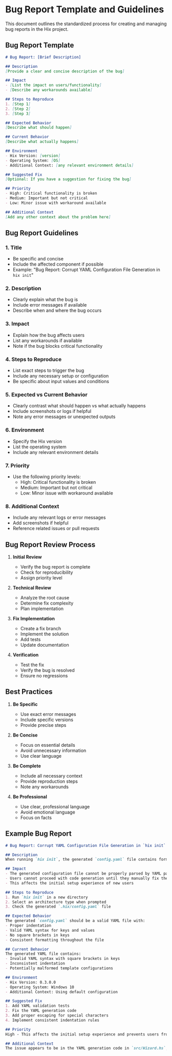 # Bug Report Template and Guidelines

This document outlines the standardized process for creating and managing bug reports in the Hix project.

## Bug Report Template

```markdown
# Bug Report: [Brief Description]

## Description
[Provide a clear and concise description of the bug]

## Impact
- [List the impact on users/functionality]
- [Describe any workarounds available]

## Steps to Reproduce
1. [Step 1]
2. [Step 2]
3. [Step 3]

## Expected Behavior
[Describe what should happen]

## Current Behavior
[Describe what actually happens]

## Environment
- Hix Version: [version]
- Operating System: [OS]
- Additional Context: [any relevant environment details]

## Suggested Fix
[Optional: If you have a suggestion for fixing the bug]

## Priority
- High: Critical functionality is broken
- Medium: Important but not critical
- Low: Minor issue with workaround available

## Additional Context
[Add any other context about the problem here]
```

## Bug Report Guidelines

### 1. Title
- Be specific and concise
- Include the affected component if possible
- Example: "Bug Report: Corrupt YAML Configuration File Generation in `hix init`"

### 2. Description
- Clearly explain what the bug is
- Include error messages if available
- Describe when and where the bug occurs

### 3. Impact
- Explain how the bug affects users
- List any workarounds if available
- Note if the bug blocks critical functionality

### 4. Steps to Reproduce
- List exact steps to trigger the bug
- Include any necessary setup or configuration
- Be specific about input values and conditions

### 5. Expected vs Current Behavior
- Clearly contrast what should happen vs what actually happens
- Include screenshots or logs if helpful
- Note any error messages or unexpected outputs

### 6. Environment
- Specify the Hix version
- List the operating system
- Include any relevant environment details

### 7. Priority
- Use the following priority levels:
  - High: Critical functionality is broken
  - Medium: Important but not critical
  - Low: Minor issue with workaround available

### 8. Additional Context
- Include any relevant logs or error messages
- Add screenshots if helpful
- Reference related issues or pull requests

## Bug Report Review Process

1. **Initial Review**
   - Verify the bug report is complete
   - Check for reproducibility
   - Assign priority level

2. **Technical Review**
   - Analyze the root cause
   - Determine fix complexity
   - Plan implementation

3. **Fix Implementation**
   - Create a fix branch
   - Implement the solution
   - Add tests
   - Update documentation

4. **Verification**
   - Test the fix
   - Verify the bug is resolved
   - Ensure no regressions

## Best Practices

1. **Be Specific**
   - Use exact error messages
   - Include specific versions
   - Provide precise steps

2. **Be Concise**
   - Focus on essential details
   - Avoid unnecessary information
   - Use clear language

3. **Be Complete**
   - Include all necessary context
   - Provide reproduction steps
   - Note any workarounds

4. **Be Professional**
   - Use clear, professional language
   - Avoid emotional language
   - Focus on facts

## Example Bug Report

```markdown
# Bug Report: Corrupt YAML Configuration File Generation in `hix init`

## Description
When running `hix init`, the generated `config.yaml` file contains formatting issues that make it invalid YAML.

## Impact
- The generated configuration file cannot be properly parsed by YAML parsers
- Users cannot proceed with code generation until they manually fix the YAML file
- This affects the initial setup experience of new users

## Steps to Reproduce
1. Run `hix init` in a new directory
2. Select an architecture type when prompted
3. Check the generated `.hix/config.yaml` file

## Expected Behavior
The generated `config.yaml` should be a valid YAML file with:
- Proper indentation
- Valid YAML syntax for keys and values
- No square brackets in keys
- Consistent formatting throughout the file

## Current Behavior
The generated YAML file contains:
- Invalid YAML syntax with square brackets in keys
- Inconsistent indentation
- Potentially malformed template configurations

## Environment
- Hix Version: 0.3.0.0
- Operating System: Windows 10
- Additional Context: Using default configuration

## Suggested Fix
1. Add YAML validation tests
2. Fix the YAML generation code
3. Add proper escaping for special characters
4. Implement consistent indentation rules

## Priority
High - This affects the initial setup experience and prevents users from using the tool until manually fixed.

## Additional Context
The issue appears to be in the YAML generation code in `src/Wizard.hs`, specifically in the `formatLayer` and `formatTemplate` functions.
``` 
